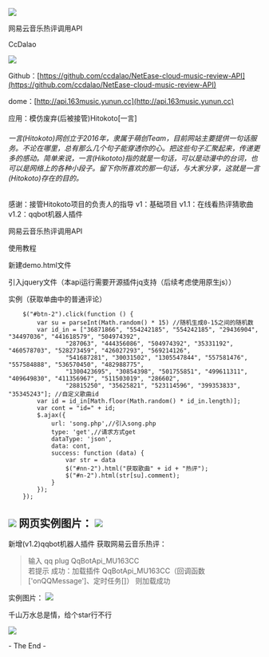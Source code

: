   

![](https://qqadapt.qpic.cn/txdocpic/0/fe1a9ab5afbcb69d711b76b177a46a8f/0)

网易云音乐热评调用API

CcDalao

![](//qqadapt.qpic.cn/txdocpic/0/818d3b98c045ccea67ce3c68a9877489/0)

Github：[https://github.com/ccdalao/NetEase-cloud-music-review-API](https://github.com/ccdalao/NetEase-cloud-music-review-API)

dome：[http://api.163music.yunun.cc](http://api.163music.yunun.cc)



应用：模仿废弃(后被接管)Hitokoto\[一言\]

###### 一言(Hitokoto)网创立于2016年，隶属于萌创Team，目前网站主要提供一句话服务。不论在哪里，总有那么几个句子能穿透你的心。把这些句子汇聚起来，传递更多的感动。简单来说，一言(Hikototo)指的就是一句话，可以是动漫中的台词，也可以是网络上的各种小段子。留下你所喜欢的那一句话，与大家分享，这就是一言(Hitokoto)存在的目的。

感谢：接管Hitokoto项目的负责人的指导
     v1：基础项目
     v1.1：在线看热评猜歌曲
     v1.2：qqbot机器人插件


网易云音乐热评调用API

使用教程

新建demo.html文件

引入jquery文件（本api运行需要开源插件jq支持（后续考虑使用原生js））

实例（获取单曲中的普通评论）

        $("#btn-2").click(function () {
            var su = parseInt(Math.random() * 15) //随机生成0-15之间的随机数
            var id_in = ["36871866", "554242185", "554242185", "29436904", "34497036", "441618579", "504974392",
                    "287063", "444356086", "504974392", "35331192", "460578703", "528273459", "426027293", "569214126",
                    "541687281", "30031502", "1305547844", "557581476", "557584888", "536570450", "482988775",
                    "1300423695", "30854398", "501755851", "499611311", "409649830", "411356967", "511503019", "286602",
                    "28815250", "35625821", "523114596", "399353833", "35345243"]; //自定义歌曲id
            var id = id_in[Math.floor(Math.random() * id_in.length)];
            var cont = "id=" + id;
            $.ajax({
                url: 'song.php',//引入song.php
                type: 'get',//请求方式get
                dataType: 'json',
                data: cont,
                success: function (data) {
                    var str = data
                    $("#nn-2").html("获取歌曲" + id + "热评");
                    $("#n-2").html(str[su].comment);
                }
            });
        });

![](//qqadapt.qpic.cn/txdocpic/0/818d3b98c045ccea67ce3c68a9877489/0)
网页实例图片：
![](http://cc.yunun.cc/usr/uploads/2018/08/2383745570.gif)
---------
新增(v1.2)qqbot机器人插件 获取网易云音乐热评：
>输入 qq plug QqBotApi_MU163CC <br>
>若提示  成功：加载插件 QqBotApi_MU163CC（回调函数['onQQMessage']、定时任务[]） 则加载成功

实例图片：
![](http://cc.yunun.cc/usr/uploads/2018/11/1211075128.png)

千山万水总是情，给个star行不行

![](https://qqadapt.qpic.cn/txdocpic/0/d15d1ab2389655c857792cc79b70f06d/0)

\- The End -
